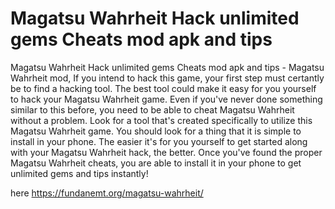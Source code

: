 # Magatsu Wahrheit Hack unlimited gems Cheats mod apk and tips

Magatsu Wahrheit Hack unlimited gems Cheats mod apk and tips - Magatsu Wahrheit mod, If you intend to hack this game, your first step must certantly be to find a hacking tool. The best tool could make it easy for you yourself to hack your Magatsu Wahrheit game. Even if you've never done something similar to this before, you need to be able to cheat Magatsu Wahrheit without a problem. Look for a tool that's created specifically to utilize this Magatsu Wahrheit game. You should look for a thing that it is simple to install in your phone. The easier it's for you yourself to get started along with your Magatsu Wahrheit hack, the better. Once you've found the proper Magatsu Wahrheit cheats, you are able to install it in your phone to get unlimited gems and tips instantly!

here https://fundanemt.org/magatsu-wahrheit/

